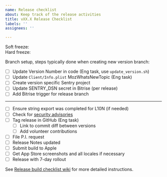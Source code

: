 ```yaml
---
name: Release checklist
about: Keep track of the release activities
title: vXX.X Release Checklist
labels: ''
assignees: ''

---
```

Soft freeze:   
Hard freeze: 

Branch setup, steps typically done when creating new version branch:
- [ ] Update Version Number in code (Eng task, use `update_version.sh`)
- [ ] Update `Client/Info.plist` MozWhatsNewTopic (Eng task)
- [ ] Create version specific Sentry project
- [ ] Update SENTRY_DSN secret in Bitrise (per release)
- [ ] Add Bitrise trigger for release branch 
---
- [ ] Ensure string export was completed for L10N (if needed)
- [ ] Check for [security advisories](https://github.com/mozilla-mobile/firefox-ios/wiki/Release-Build-Checklist/#security-advisories) 
- [ ] Tag release in GitHub (Eng task)
    - [ ] Link to commit diff between versions
    - [ ] Add volunteer contributions
- [ ] File P.I. request
- [ ] Release Notes updated
- [ ] Submit build to Apple
- [ ] Get App Store screenshots and all locales if necessary
- [ ] Release with 7-day rollout

See [Release build checklist wiki](https://github.com/mozilla-mobile/firefox-ios/wiki/Release-Build-Checklist) for more detailed instructions.
